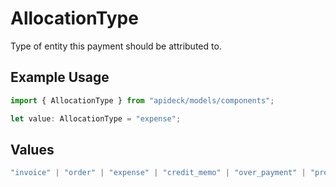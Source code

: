 # AllocationType

Type of entity this payment should be attributed to.

## Example Usage

```typescript
import { AllocationType } from "apideck/models/components";

let value: AllocationType = "expense";
```

## Values

```typescript
"invoice" | "order" | "expense" | "credit_memo" | "over_payment" | "pre_payment" | "journal_entry" | "other" | "bill"
```